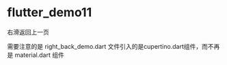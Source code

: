 # flutter_demo11

右滑返回上一页

需要注意的是 right_back_demo.dart 文件引入的是cupertino.dart组件，而不再是 material.dart 组件

